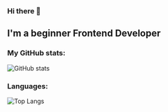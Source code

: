### Hi there 👋

## I'm a beginner Frontend Developer

### My GitHub stats:
![GitHub stats](https://github-readme-stats.vercel.app/api?username=mikhail-create&show_icons=true&theme=radical)

### Languages:
![Top Langs](https://github-readme-stats.vercel.app/api/top-langs/?username=mikhail-create&layout=compact&theme=radical)